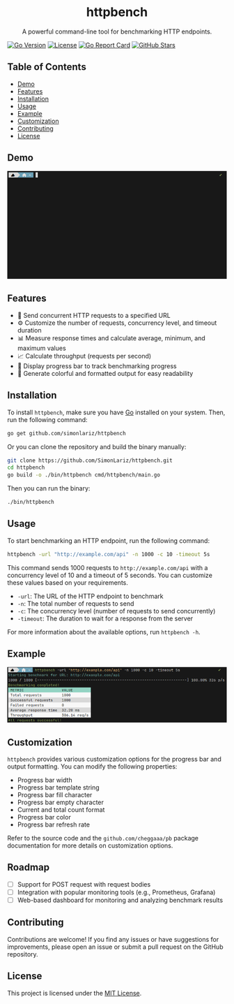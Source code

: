 <div align="center">
  <h1>httpbench</h1>
  <p>A powerful command-line tool for benchmarking HTTP endpoints.</p>
</div>

[![Go Version](https://img.shields.io/badge/go-1.22.3-00ADD8?style=flat-square&logo=go)](https://golang.org)
[![License](https://img.shields.io/badge/license-MIT-blue?style=flat-square)](https://github.com/simonlariz/httpbench/blob/main/LICENSE)
[![Go Report Card](https://goreportcard.com/badge/github.com/simonlariz/httpbench?style=flat-square)](https://goreportcard.com/report/github.com/simonlariz/httpbench)
[![GitHub Stars](https://img.shields.io/github/stars/simonlariz/httpbench?style=flat-square&logo=github)](https://github.com/simonlariz/httpbench/stargazers)

## Table of Contents
- [Demo](#demo)
- [Features](#features)
- [Installation](#installation)
- [Usage](#usage)
- [Example](#example)
- [Customization](#customization)
- [Contributing](#contributing)
- [License](#license)

## Demo
![httpbench Demo](img/demo.gif)

## Features

- 🚀 Send concurrent HTTP requests to a specified URL
- ⚙️ Customize the number of requests, concurrency level, and timeout duration
- 📊 Measure response times and calculate average, minimum, and maximum values
- 📈 Calculate throughput (requests per second)
- 🌈 Display progress bar to track benchmarking progress
- 💅 Generate colorful and formatted output for easy readability

## Installation

To install `httpbench`, make sure you have [Go](https://golang.org) installed on your system. Then, run the following command:

```bash
go get github.com/simonlariz/httpbench
```

Or you can clone the repository and build the binary manually:

```bash
git clone https://github.com/SimonLariz/httpbench.git
cd httpbench
go build -o ./bin/httpbench cmd/httpbench/main.go
``` 

Then you can run the binary:

```bash
./bin/httpbench
```

## Usage

To start benchmarking an HTTP endpoint, run the following command:

```bash
httpbench -url "http://example.com/api" -n 1000 -c 10 -timeout 5s
```

This command sends 1000 requests to `http://example.com/api` with a concurrency level of 10 and a timeout of 5 seconds. You can customize these values based on your requirements.

- `-url`: The URL of the HTTP endpoint to benchmark
- `-n`: The total number of requests to send
- `-c`: The concurrency level (number of requests to send concurrently)
- `-timeout`: The duration to wait for a response from the server

For more information about the available options, run `httpbench -h`.

## Example 

![httpbench Example](img/output.png)

## Customization
`httpbench` provides various customization options for the progress bar and output formatting. You can modify the following properties:

- Progress bar width
- Progress bar template string
- Progress bar fill character
- Progress bar empty character
- Current and total count format
- Progress bar color
- Progress bar refresh rate

Refer to the source code and the `github.com/cheggaaa/pb` package documentation for more details on customization options.

## Roadmap

- [ ] Support for POST request with request bodies
- [ ] Integration with popular monitoring tools (e.g., Prometheus, Grafana)
- [ ] Web-based dashboard for monitoring and analyzing benchmark results

## Contributing

Contributions are welcome! If you find any issues or have suggestions for improvements, please open an issue or submit a pull request on the GitHub repository.

## License

This project is licensed under the [MIT License](LICENSE).
